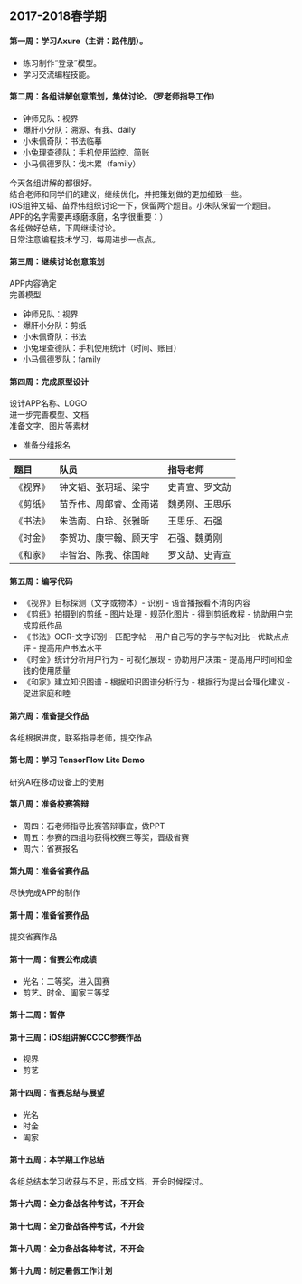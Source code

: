 ## 2017-2018春学期
#### 第一周：学习Axure（主讲：路伟朋）。
- 练习制作“登录”模型。
- 学习交流编程技能。
#### 第二周：各组讲解创意策划，集体讨论。（罗老师指导工作）
- 钟师兄队：视界
- 爆肝小分队：溯源、有我、daily
- 小朱佩奇队：书法临摹
- 小兔理查德队：手机使用监控、简账
- 小马佩德罗队：伐木累（family）

今天各组讲解的都很好。<br>
结合老师和同学们的建议，继续优化，并把策划做的更加细致一些。<br>
iOS组钟文韬、苗乔伟组织讨论一下，保留两个题目。小朱队保留一个题目。<br>
APP的名字需要再琢磨琢磨，名字很重要：）<br>
各组做好总结，下周继续讨论。<br>
日常注意编程技术学习，每周进步一点点。
#### 第三周：继续讨论创意策划
APP内容确定<br>
完善模型<br>
- 钟师兄队：视界
- 爆肝小分队：剪纸
- 小朱佩奇队：书法
- 小兔理查德队：手机使用统计（时间、账目）
- 小马佩德罗队：family
#### 第四周：完成原型设计
设计APP名称、LOGO<br>
进一步完善模型、文档<br>
准备文字、图片等素材<br>
- 准备分组报名

| 题目 | 队员 | 指导老师 |
| :--- | :--- | :--- |
|《视界》| 钟文韬、张玥瑶、梁宇 |史青宣、罗文劼 |
|《剪纸》| 苗乔伟、周郎睿、金雨诺 | 魏勇刚、王思乐|
|《书法》| 朱浩南、白玲、张雅昕|  王思乐、石强|
|《时金》| 李贺功、康宇翰、顾天宇 | 石强、魏勇刚|
|《和家》| 毕智治、陈我、徐国峰 | 罗文劼、史青宣|

#### 第五周：编写代码
- 《视界》目标探测（文字或物体）- 识别 - 语音播报看不清的内容
- 《剪纸》拍摄到的剪纸 - 图片处理 - 规范化图片 - 得到剪纸教程 - 协助用户完成剪纸作品
- 《书法》OCR-文字识别 - 匹配字帖 - 用户自己写的字与字帖对比 - 优缺点点评 - 提高用户书法水平
- 《时金》统计分析用户行为 - 可视化展现 - 协助用户决策 - 提高用户时间和金钱的使用质量
- 《和家》建立知识图谱 - 根据知识图谱分析行为 - 根据行为提出合理化建议 - 促进家庭和睦

#### 第六周：准备提交作品
各组根据进度，联系指导老师，提交作品

#### 第七周：学习 TensorFlow Lite Demo
研究AI在移动设备上的使用

#### 第八周：准备校赛答辩
- 周四：石老师指导比赛答辩事宜，做PPT
- 周五：参赛的四组均获得校赛三等奖，晋级省赛
- 周六：省赛报名

#### 第九周：准备省赛作品
尽快完成APP的制作

#### 第十周：准备省赛作品
提交省赛作品

#### 第十一周：省赛公布成绩
- 光名：二等奖，进入国赛
- 剪艺、时金、阖家三等奖

#### 第十二周：暂停

#### 第十三周：iOS组讲解CCCC参赛作品
- 视界
- 剪艺

#### 第十四周：省赛总结与展望
- 光名
- 时金
- 阖家

#### 第十五周：本学期工作总结
各组总结本学习收获与不足，形成文档，开会时候探讨。

#### 第十六周：全力备战各种考试，不开会
#### 第十七周：全力备战各种考试，不开会
#### 第十八周：全力备战各种考试，不开会

#### 第十九周：制定暑假工作计划
